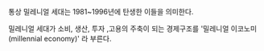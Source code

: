 통상 밀레니얼 세대는 1981~1996년에 탄생한 이들을 의미한다.  

밀레니얼 세대가 소비, 생산, 투자 ,고용의 주축이 되는 경제구조를 '밀레니얼 이코노미(millennial economy)' 라 부른다.
